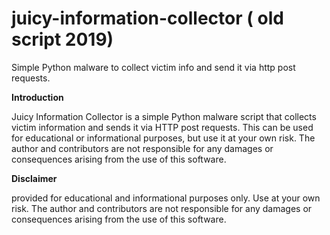 # juicy-information-collector ( old script 2019)
Simple Python malware to collect victim info and send it via http post requests.



**Introduction** 

Juicy Information Collector is a simple Python malware script that collects victim information and sends it via HTTP post requests. This can be used for educational or informational purposes, but use it at your own risk. The author and contributors are not responsible for any damages or consequences arising from the use of this software.

**Disclaimer**

 provided for educational and informational purposes only. Use at your own risk. The author and contributors are not responsible for any damages or consequences arising from the use of this software.
